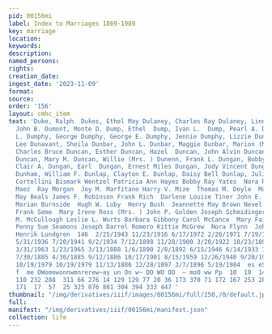 ```yaml
---
pid: 00156mi
label: Index to Marriages 1869-1989
key: marriage
location: 
keywords: 
description: 
named_persons: 
rights: 
creation_date: 
ingest_date: '2023-11-09'
format: 
source: 
order: '156'
layout: cmhc_item
text: 'Duke, Ralph  Dukes, Ethel May Dulaney, Charles Ray Dulaney, Linda Dianne Dumont,
  John B. Dumont, Monte D. Dump, Ethel  Dump, Ivan L.  Dump, Pearl A. Dumphy, Emma
  L. Dumphy, George Dumphy, George E. Dumphy, Jennie Dumphy, Lizzie Dunavant, Richard
  Lee Dunavant, Sheila Dunbar, John L. Dunbar, Maggie Dunbar, Marion (Mrs. ) Duncan,
  Charles Bruce Duncan, Esther Duncan, Hazel  Duncan, John Alvin Duncan, Martha E.
  Duncan, Mary M. Duncan, Willie (Mrs. ) Dunenn, Frank L. Dungan, Bobby Janice Dungan,
  Clair A. Dungan, Earl  Dungan, Ernest Miles Dungan, Jody Vincent Dungan, Lura Jane
  Dunham, William F. Dunlap, Clayton E. Dunlap, Daisy Bell Dunlap, Julia Marie  Elvira
  Cortellini Bismark Wentzel Patricia Ann Hayes Bobby Ray Yates  Nora Robinson  Susan
  Maez  Ray Morgan  Joy M. Marfitano Harry V. Mize  Thomas M. Doyle  Mary Wolf  Hattie
  May Beals James F. Robinson Frank Rich  Darlene Louise Tiner John E. McLaughlin
  Marian Burnside  Hugh W. Luby  Henry Bush  Jeannette May Brown Nevel Francis Gregory
  Frank Seme  Mary Irene Ross (Mrs. ) John P. Golden Joseph Schmidinger George Thomas  Elsie
  M. McCullough Leslie L. Wurts Barbara Gibbony Carol McCance  Mary Faith Blackwell
  Penny Sue Seamons Joseph Darrel Romero Kittie McGrew  Nora Flynn  John A. Riffle  Carl
  Henrik Lundgren  146  2/25/1943 11/23/1916 6/17/1972 2/26/1971 7/19/1886 2/6/1973
  5/31/1936 7/20/1941 9/2/1934 7/12/1898 11/28/1900 3/20/1922 10/23/1899 9/12/1898
  3/31/1963 1/23/1965 3/13/1888 1/6/1890 2/8/1892 6/15/1946 6/14/1933 1/8/1939 12/9/1965
  7/30/1885 4/30/1885 9/12/1886 10/17/1901 8/15/1959 12/26/1940 9/20/1959 6/22/1957
  10/19/1979 10/19/1979 11/13/1886 12/28/1897 3/7/1896 5/19/1984  es eS Re PS Www
  f  me OWomowonnwmnrerew~ay un On w~ DO WO OO  — moO ww Pp  10  10  14 14  15  97  44
  110 232 288  311 66 276 14 129 129 77 20 36 173 370 71 172 167 253 28  250 243 294
  171  17  57  25 325 876 881 304 394 333 447 '
thumbnail: "/img/derivatives/iiif/images/00156mi/full/250,/0/default.jpg"
full: 
manifest: "/img/derivatives/iiif/00156mi/manifest.json"
collection: life
---
```

